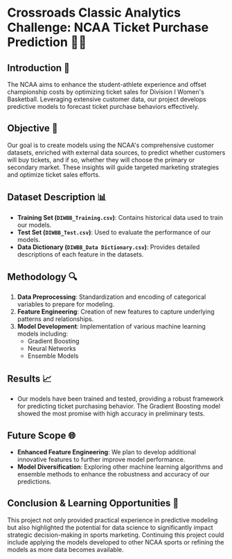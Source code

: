 # Crossroads Classic Analytics Challenge: NCAA Ticket Purchase Prediction 🏀✨

## Introduction 🌟
The NCAA aims to enhance the student-athlete experience and offset championship costs by optimizing ticket sales for Division I Women's Basketball. Leveraging extensive customer data, our project develops predictive models to forecast ticket purchase behaviors effectively.

## Objective 🎯
Our goal is to create models using the NCAA's comprehensive customer datasets, enriched with external data sources, to predict whether customers will buy tickets, and if so, whether they will choose the primary or secondary market. These insights will guide targeted marketing strategies and optimize ticket sales efforts.

## Dataset Description 📊
- **Training Set (`DIWBB_Training.csv`)**: Contains historical data used to train our models.
- **Test Set (`DIWBB_Test.csv`)**: Used to evaluate the performance of our models.
- **Data Dictionary (`DIWBB_Data Dictionary.csv`)**: Provides detailed descriptions of each feature in the datasets.

## Methodology 🔍
1. **Data Preprocessing**: Standardization and encoding of categorical variables to prepare for modeling.
2. **Feature Engineering**: Creation of new features to capture underlying patterns and relationships.
3. **Model Development**: Implementation of various machine learning models including:
   - Gradient Boosting
   - Neural Networks
   - Ensemble Models

## Results 📈
- Our models have been trained and tested, providing a robust framework for predicting ticket purchasing behavior. The Gradient Boosting model showed the most promise with high accuracy in preliminary tests.

## Future Scope 🌐
- **Enhanced Feature Engineering**: We plan to develop additional innovative features to further improve model performance.
- **Model Diversification**: Exploring other machine learning algorithms and ensemble methods to enhance the robustness and accuracy of our predictions.

## Conclusion & Learning Opportunities 📘
This project not only provided practical experience in predictive modeling but also highlighted the potential for data science to significantly impact strategic decision-making in sports marketing. Continuing this project could include applying the models developed to other NCAA sports or refining the models as more data becomes available.
